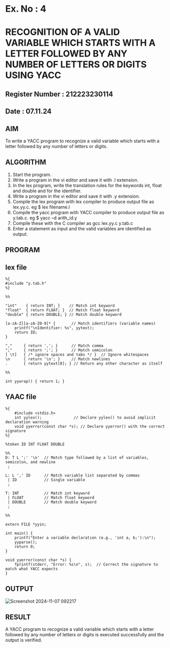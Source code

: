 # Ex. No : 4	
# RECOGNITION OF A VALID VARIABLE WHICH STARTS WITH A LETTER FOLLOWED BY ANY NUMBER OF LETTERS OR DIGITS USING YACC
## Register Number : 212223230114
## Date : 07.11.24

## AIM   
To write a YACC program to recognize a valid variable which starts with a letter followed by any number of letters or digits.

## ALGORITHM
1.	Start the program.
2.	Write a program in the vi editor and save it with .l extension.
3.	In the lex program, write the translation rules for the keywords int, float and double and for the identifier.
4.	Write a program in the vi editor and save it with .y extension.
5.	Compile the lex program with lex compiler to produce output file as lex.yy.c. eg $ lex filename.l
6.	Compile the yacc program with YACC compiler to produce output file as y.tab.c. eg $ yacc –d arith_id.y
7.	Compile these with the C compiler as gcc lex.yy.c y.tab.c
8.	Enter a statement as input and the valid variables are identified as output.

## PROGRAM
## lex file
```
%{
#include "y.tab.h"
%}

%%

"int"    { return INT; }    // Match int keyword
"float"  { return FLOAT; }  // Match float keyword
"double" { return DOUBLE; } // Match double keyword

[a-zA-Z][a-zA-Z0-9]* {       // Match identifiers (variable names)
    printf("\nIdentifier: %s", yytext);
    return ID;
}

","     { return ','; }      // Match comma
";"     { return ';'; }      // Match semicolon
[ \t]   { /* ignore spaces and tabs */ }  // Ignore whitespaces
\n      { return '\n'; }     // Match newlines
.       { return yytext[0]; } // Return any other character as itself

%%

int yywrap() { return 1; }

```

## YAAC file
```
%{
    #include <stdio.h>
    int yylex();              // Declare yylex() to avoid implicit declaration warning
    void yyerror(const char *s); // Declare yyerror() with the correct signature
%}

%token ID INT FLOAT DOUBLE

%%
D: T L ';' '\n'  // Match type followed by a list of variables, semicolon, and newline
 ;

L: L ',' ID      // Match variable list separated by commas
 | ID            // Single variable
 ;

T: INT           // Match int keyword
 | FLOAT         // Match float keyword
 | DOUBLE        // Match double keyword
 ;

%%

extern FILE *yyin;

int main() {
    printf("Enter a variable declaration (e.g., 'int a, b;'):\n");
    yyparse();
    return 0;
}

void yyerror(const char *s) {
    fprintf(stderr, "Error: %s\n", s);  // Correct the signature to match what YACC expects
}

```
## OUTPUT 
![Screenshot 2024-11-07 092217](https://github.com/user-attachments/assets/30a22ce0-4885-44d3-9123-3b57a1fa6f84)

## RESULT
A  YACC program to recognize a valid variable which starts with a letter followed by any number of letters or digits is executed successfully and the output is verified.


